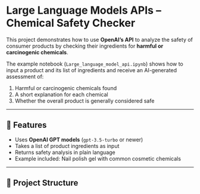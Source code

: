 # Large Language Models APIs – Chemical Safety Checker

This project demonstrates how to use **OpenAI’s API** to analyze the safety of consumer products by checking their ingredients for **harmful or carcinogenic chemicals**.  

The example notebook (`Large_language_model_api.ipynb`) shows how to input a product and its list of ingredients and receive an AI-generated assessment of:
1. Harmful or carcinogenic chemicals found  
2. A short explanation for each chemical  
3. Whether the overall product is generally considered safe  

---

## 🚀 Features
- Uses **OpenAI GPT models** (`gpt-3.5-turbo` or newer)  
- Takes a list of product ingredients as input  
- Returns safety analysis in plain language  
- Example included: Nail polish gel with common cosmetic chemicals  

---

## 📂 Project Structure
